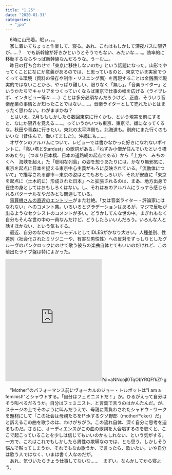 ```yaml
---
title: "1.25"
date: "2020-01-31"
categories: 
  - "jpn"
---
```


　6時に山形着。眠ぃ。。。  
　家に着いてちょっと作業して、寝る。あれ、これはもしかして深夜バスに限界が……？　でも新幹線が好きかというとそうでもない、みたいな……。効率的に移動するならやっぱ新幹線なんだろうな。うーむ。。。  
　昨日の打ち合わせで「東京に移住しないのか」という話題になった。山形でやってくことになにか意義があるのでは、と思っているのと、東京でいま実家でつくってる環境（資料の保存や制作・リスニング面）を再現することは金銭面で現実的ではないことから、やっぱり難しい、限りなく「無し」。「音楽ライター」というかたちでキャリアをつくっていくならば東京で仕事の幅を広げる（ライブレポ、インタビュー等々……）ことは多分必須なんだろうけど、正直、そういう音楽産業の事情とか知ったことではない……。音楽ライターとして売れたいとはまったく思わない。わがままかね？  
　とはいえ、2月ももしかしたら数回東京に行くかも、という現実を前にすると、なにか限界を覚える……。っていうかいつも東京、東京で、嫌になってくるな。秋田や青森に行きたい。東北の太平洋側も。北海道も。別府にまた行くのもいいな（昔住んで、働いてました）。沖縄にも……。  
　オザケンのアルバムについて、レビューでは書かなかった好きになれないポイントに、「高い塔とStardust」の歌詞がある。「ねずみ小僧が住んでいたという橋のあたり」（つまり日本橋、日本の道路網の起点である）から「上方へ　みちのくへ　海峡を超え」た「聡明な列島」の姿を想うあたりには、かなり無邪気に、東京を起点に日本を捉える東京中心主義がもろに反映されている。「流動体について」で描写される都市＝東京の姿はとてもおもしろいが、それが安直に「東京を起点に（土木的に）形成された日本」へと拡張されるのは、まあ、地方出身で在住の身としてはおもしろくはない。し、それはあのアルバムにうっすら感じられるパターナルなやだみとも関連している。  
　[電算機さんの直近のエントリー](http://senotic.hatenablog.com/entry/womencrcommt)がまた壮絶。「女は音楽ライター・評論家にはなれない」へのコメント集。いろいろとグラデーションはあるが、マジで反吐が出るようなセクシストのコメントが多い。どうかしてんな世の中。まぎれもなく自分もそんな世の中の一員なんだけど。どうしたらいいんだろう。いろんな人と話すほかない、という気もする。  
　最近、自分のなかのロールモデルとしてIDLESがかなり大きい。人種差別、性差別（社会化されたミソジニーや、有害な男性性）への反対をずっしりとしたグルーヴのパンクロックにのせて歌う彼らの楽曲自体とてもいいのだけれど、この前出たライブ盤は特によかった。

<iframe src="https://open.spotify.com/embed/album/1Z1gMPjPZwQEQB9vj4A2Ds" width="300" height="380" frameborder="0" allowtransparency="true" allow="encrypted-media"></iframe>?si=aNNcojl0TqObYRQFfkZf-g

　"Mother"のパフォーマンス前にヴォーカルのジョー・トルボットは"I am a feminist!"とシャウトする。「自分はフェミニストだ！」か。ひるがえって自分はそう叫べるだろうか。自分はフェミニスト、と言葉で言うのはかんたんだ。が、ステージの上でそのように叫んだうえで、母親に背負わされたシャドウ・ワークを題材にして「この社会は母親たちをf\*ckするクソ野郎（motherf\*cker）だ」と訴えるこの曲を歌うのは、わけがちがう。この流れ自体、深く自分に思考を迫るものだ。さらに、オーディエンスがこの曲の歌詞を大合唱するのを聴くと、ここで起こっていることを少しは信じてもいいのかもしれない、という気がする。一方で、これはこれでもしかしたら男性の欺瞞なのでは、とも思う。しかしそう悩んで黙ってしまうか、それでもなお歌うか、で言ったら、歌いたい。いや自分は歌う人ではなく、いまは書く人なのだが。  
　あれ、気づいたらきょう仕事してないな……　まずい。なんかしてから寝よう。
